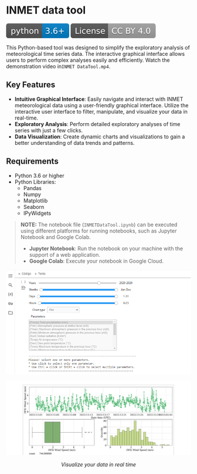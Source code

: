 # INMET data tool
[![](docs/img/python-3.6+-blue.svg)](https://www.python.org/downloads/) [![](docs/img/licence.svg)](LICENSE.txt)  

This Python-based tool was designed to simplify the exploratory analysis of meteorological time series data. The interactive graphical interface allows users to perform complex analyses easily and efficiently. Watch the demonstration video in`INMET DataTool.mp4`.

## Key Features

- **Intuitive Graphical Interface**: Easily navigate and interact with INMET meteorological data using a user-friendly graphical interface. Utilize the interactive user interface to filter, manipulate, and visualize your data in real-time.
- **Exploratory Analysis**: Perform detailed exploratory analyses of time series with just a few clicks.
- **Data Visualization**: Create dynamic charts and visualizations to gain a better understanding of data trends and patterns.

## Requirements

- Python 3.6 or higher
- Python Libraries:
  - Pandas
  - Numpy   
  - Matplotlib
  - Seaborn
  - IPyWidgets

> **NOTE:**
> The notebook file (`INMETDataTool.ipynb`) can be executed using different platforms for running notebooks, such as Jupyter Notebook and Google Colab.
>- **Jupyter Notebook**: Run the notebook on your machine with the support of a web application.
>- **Google Colab**: Execute your notebook in Google Cloud.
      
![](docs/img/ui.png)

![](docs/img/overviewWindSpeed.svg)
<p align="center">
  <em>Visualize your data in real time</em>
</p>

